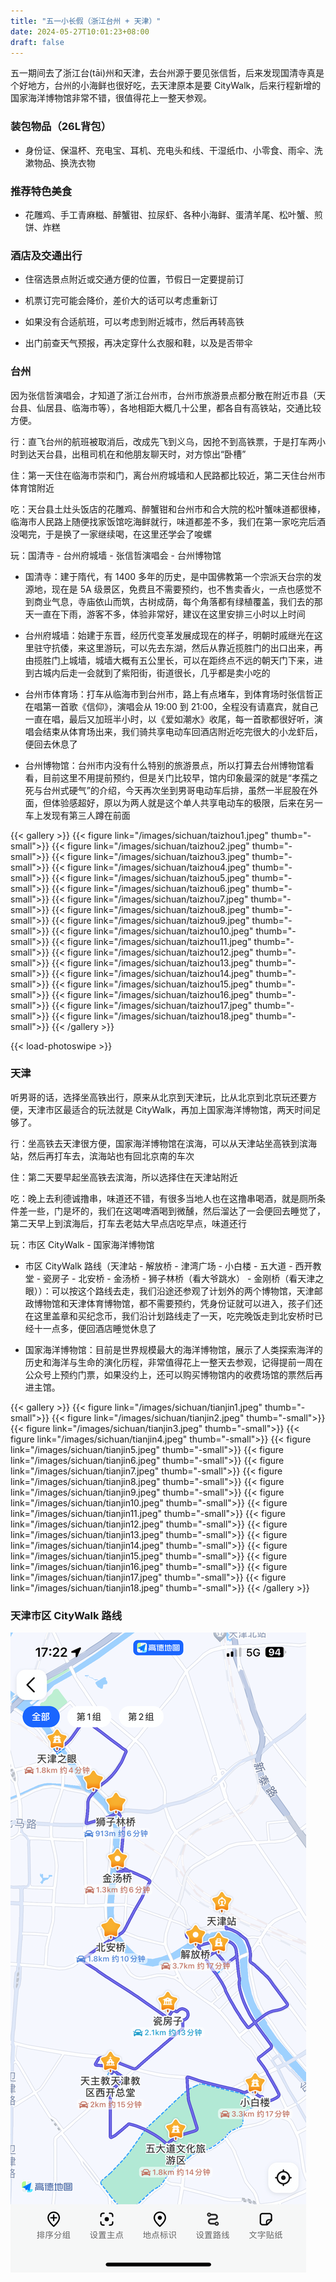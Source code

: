 ```yaml
---
title: "五一小长假（浙江台州 + 天津）"
date: 2024-05-27T10:01:23+08:00
draft: false
---
```


五一期间去了浙江台(tāi)州和天津，去台州源于要见张信哲，后来发现国清寺真是个好地方，台州的小海鲜也很好吃，去天津原本是要 CityWalk，后来行程新增的国家海洋博物馆非常不错，很值得花上一整天参观。

### 装包物品（26L背包）

- 身份证、保温杯、充电宝、耳机、充电头和线、干湿纸巾、小零食、雨伞、洗漱物品、换洗衣物

### 推荐特色美食

- 花雕鸡、手工青麻糍、醉蟹钳、拉尿虾、各种小海鲜、蛋清羊尾、松叶蟹、煎饼、炸糕

### 酒店及交通出行

- 住宿选景点附近或交通方便的位置，节假日一定要提前订

- 机票订完可能会降价，差价大的话可以考虑重新订

- 如果没有合适航班，可以考虑到附近城市，然后再转高铁

- 出门前查天气预报，再决定穿什么衣服和鞋，以及是否带伞

### 台州

因为张信哲演唱会，才知道了浙江台州市，台州市旅游景点都分散在附近市县（天台县、仙居县、临海市等），各地相距大概几十公里，都各自有高铁站，交通比较方便。

行：直飞台州的航班被取消后，改成先飞到义乌，因抢不到高铁票，于是打车两小时到达天台县，出租司机在和他朋友聊天时，对方惊出“卧槽”

住：第一天住在临海市崇和门，离台州府城墙和人民路都比较近，第二天住台州市体育馆附近

吃：天台县土灶头饭店的花雕鸡、醉蟹钳和台州市和合大院的松叶蟹味道都很棒，临海市人民路上随便找家饭馆吃海鲜就行，味道都差不多，我们在第一家吃完后酒没喝完，于是换了一家继续喝，在这里还学会了唆螺

玩：国清寺 - 台州府城墙 - 张信哲演唱会 - 台州博物馆

- 国清寺：建于隋代，有 1400 多年的历史，是中国佛教第一个宗派天台宗的发源地，现在是 5A 级景区，免费且不需要预约，也不售卖香火，一点也感觉不到商业气息，寺庙依山而筑，古树成荫，每个角落都有绿植覆盖，我们去的那天一直在下雨，游客不多，体验非常好，建议在这里安排三小时以上时间

- 台州府城墙：始建于东晋，经历代变革发展成现在的样子，明朝时戚继光在这里驻守抗倭，来这里游玩，可以先去东湖，然后从靠近揽胜门的出口出来，再由揽胜门上城墙，城墙大概有五公里长，可以在距终点不远的朝天门下来，进到古城内后走一会就到了紫阳街，街道很长，几乎都是卖小吃的

- 台州市体育场：打车从临海市到台州市，路上有点堵车，到体育场时张信哲正在唱第一首歌《信仰》，演唱会从 19:00 到 21:00，全程没有请嘉宾，就自己一直在唱，最后又加班半小时，以《爱如潮水》收尾，每一首歌都很好听，演唱会结束从体育场出来，我们骑共享电动车回酒店附近吃完很大的小龙虾后，便回去休息了

- 台州博物馆：台州市内没有什么特别的旅游景点，所以打算去台州博物馆看看，目前这里不用提前预约，但是关门比较早，馆内印象最深的就是“孝孺之死与台州式硬气”的介绍，今天再次坐到男哥电动车后排，虽然一半屁股在外面，但体验感超好，原以为两人就是这个单人共享电动车的极限，后来在另一车上发现有第三人蹲在前面

{{< gallery >}}
  {{< figure link="/images/sichuan/taizhou1.jpeg" thumb="-small">}}
  {{< figure link="/images/sichuan/taizhou2.jpeg" thumb="-small">}}
  {{< figure link="/images/sichuan/taizhou3.jpeg" thumb="-small">}}
  {{< figure link="/images/sichuan/taizhou4.jpeg" thumb="-small">}}
  {{< figure link="/images/sichuan/taizhou5.jpeg" thumb="-small">}}
  {{< figure link="/images/sichuan/taizhou6.jpeg" thumb="-small">}}
  {{< figure link="/images/sichuan/taizhou7.jpeg" thumb="-small">}}
  {{< figure link="/images/sichuan/taizhou8.jpeg" thumb="-small">}}
  {{< figure link="/images/sichuan/taizhou9.jpeg" thumb="-small">}}
  {{< figure link="/images/sichuan/taizhou10.jpeg" thumb="-small">}}
  {{< figure link="/images/sichuan/taizhou11.jpeg" thumb="-small">}}
  {{< figure link="/images/sichuan/taizhou12.jpeg" thumb="-small">}}
  {{< figure link="/images/sichuan/taizhou13.jpeg" thumb="-small">}}
  {{< figure link="/images/sichuan/taizhou14.jpeg" thumb="-small">}}
  {{< figure link="/images/sichuan/taizhou15.jpeg" thumb="-small">}}
  {{< figure link="/images/sichuan/taizhou16.jpeg" thumb="-small">}}
  {{< figure link="/images/sichuan/taizhou17.jpeg" thumb="-small">}}
  {{< figure link="/images/sichuan/taizhou18.jpeg" thumb="-small">}}
{{< /gallery >}}

{{< load-photoswipe >}}

### 天津

听男哥的话，选择坐高铁出行，原来从北京到天津玩，比从北京到北京玩还要方便，天津市区最适合的玩法就是 CityWalk，再加上国家海洋博物馆，两天时间足够了。

行：坐高铁去天津很方便，国家海洋博物馆在滨海，可以从天津站坐高铁到滨海站，然后再打车去，滨海站也有回北京南的车次

住：第二天要早起坐高铁去滨海，所以选择住在天津站附近

吃：晚上去利德诚撸串，味道还不错，有很多当地人也在这撸串喝酒，就是厕所条件差一些，门是坏的，我们在这喝啤酒喝到微醺，然后溜达了一会便回去睡觉了，第二天早上到滨海后，打车去老姑大早点店吃早点，味道还行

玩：市区 CityWalk - 国家海洋博物馆

- 市区 CityWalk 路线（天津站 - 解放桥 - 津湾广场 - 小白楼 - 五大道 - 西开教堂 - 瓷房子 - 北安桥 - 金汤桥 - 狮子林桥（看大爷跳水） - 金刚桥（看天津之眼））：可以按这个路线去走，我们沿途还参观了计划外的两个博物馆，天津邮政博物馆和天津体育博物馆，都不需要预约，凭身份证就可以进入，孩子们还在这里盖章和买纪念币，我们沿计划路线走了一天，吃完晚饭走到北安桥时已经十一点多，便回酒店睡觉休息了

- 国家海洋博物馆：目前是世界规模最大的海洋博物馆，展示了人类探索海洋的历史和海洋与生命的演化历程，非常值得花上一整天去参观，记得提前一周在公众号上预约门票，如果没约上，还可以购买博物馆内的收费场馆的票然后再进主馆。

{{< gallery >}}
  {{< figure link="/images/sichuan/tianjin1.jpeg" thumb="-small">}}
  {{< figure link="/images/sichuan/tianjin2.jpeg" thumb="-small">}}
  {{< figure link="/images/sichuan/tianjin3.jpeg" thumb="-small">}}
  {{< figure link="/images/sichuan/tianjin4.jpeg" thumb="-small">}}
  {{< figure link="/images/sichuan/tianjin5.jpeg" thumb="-small">}}
  {{< figure link="/images/sichuan/tianjin6.jpeg" thumb="-small">}}
  {{< figure link="/images/sichuan/tianjin7.jpeg" thumb="-small">}}
  {{< figure link="/images/sichuan/tianjin8.jpeg" thumb="-small">}}
  {{< figure link="/images/sichuan/tianjin9.jpeg" thumb="-small">}}
  {{< figure link="/images/sichuan/tianjin10.jpeg" thumb="-small">}}
  {{< figure link="/images/sichuan/tianjin11.jpeg" thumb="-small">}}
  {{< figure link="/images/sichuan/tianjin12.jpeg" thumb="-small">}}
  {{< figure link="/images/sichuan/tianjin13.jpeg" thumb="-small">}}
  {{< figure link="/images/sichuan/tianjin14.jpeg" thumb="-small">}}
  {{< figure link="/images/sichuan/tianjin15.jpeg" thumb="-small">}}
  {{< figure link="/images/sichuan/tianjin16.jpeg" thumb="-small">}}
  {{< figure link="/images/sichuan/tianjin17.jpeg" thumb="-small">}}
  {{< figure link="/images/sichuan/tianjin18.jpeg" thumb="-small">}}
{{< /gallery >}}

### 天津市区 CityWalk 路线

![天津市区 CityWalk 路线](/images/202451/tianjin0.png "天津市区 CityWalk 路线")